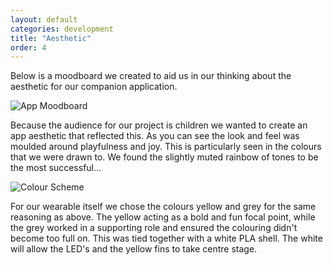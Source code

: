```yaml
---
layout: default
categories: development
title: "Aesthetic"
order: 4
---
```


Below is a moodboard we created to aid us in our thinking about the aesthetic for our companion application.

![App Moodboard]({{site.imageurl}}/app-moodboard.jpg)

Because the audience for our project is children we wanted to create an app aesthetic that reflected this. As you can see the look and feel was moulded around playfulness and joy. This is particularly seen in the colours that we were drawn to. We found the slightly muted rainbow of tones to be the most successful...

![Colour Scheme]({{site.imageurl}}/final-colours.jpg)

For our wearable itself we chose the colours yellow and grey for the same reasoning as above. The yellow acting as a bold and fun focal point, while the grey worked in a supporting role and ensured the colouring didn't become too full on. This was tied together with a white PLA shell. The white will allow the LED's and the yellow fins to take centre stage.
